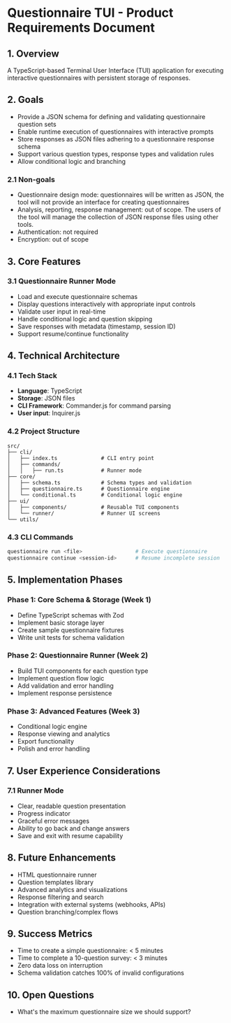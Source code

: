 # Questionnaire TUI - Product Requirements Document

## 1. Overview

A TypeScript-based Terminal User Interface (TUI) application for executing interactive questionnaires with persistent storage of responses.

## 2. Goals

- Provide a JSON schema for defining and validating questionnaire question sets
- Enable runtime execution of questionnaires with interactive prompts
- Store responses as JSON files adhering to a questionnaire response schema
- Support various question types, response types and validation rules
- Allow conditional logic and branching

### 2.1 Non-goals

- Questionnaire design mode: questionnaires will be written as JSON, the tool will not provide an interface for creating questionnaires
- Analysis, reporting, response management: out of scope. The users of the tool will manage the collection of JSON response files using other tools.
- Authentication: not required
- Encryption: out of scope

## 3. Core Features

### 3.1 Questionnaire Runner Mode
- Load and execute questionnaire schemas
- Display questions interactively with appropriate input controls
- Validate user input in real-time
- Handle conditional logic and question skipping
- Save responses with metadata (timestamp, session ID)
- Support resume/continue functionality

## 4. Technical Architecture

### 4.1 Tech Stack
- **Language**: TypeScript
- **Storage**: JSON files
- **CLI Framework**: Commander.js for command parsing
- **User input**: Inquirer.js

### 4.2 Project Structure

```
src/
├── cli/
│   ├── index.ts              # CLI entry point
│   ├── commands/
│   │   ├── run.ts            # Runner mode
├── core/
│   ├── schema.ts             # Schema types and validation
│   ├── questionnaire.ts      # Questionnaire engine
│   └── conditional.ts        # Conditional logic engine
├── ui/
│   ├── components/           # Reusable TUI components
│   └── runner/               # Runner UI screens
└── utils/
```

### 4.3 CLI Commands

```bash
questionnaire run <file>                 # Execute questionnaire
questionnaire continue <session-id>      # Resume incomplete session
```

## 5. Implementation Phases

### Phase 1: Core Schema & Storage (Week 1)
- Define TypeScript schemas with Zod
- Implement basic storage layer
- Create sample questionnaire fixtures
- Write unit tests for schema validation

### Phase 2: Questionnaire Runner (Week 2)
- Build TUI components for each question type
- Implement question flow logic
- Add validation and error handling
- Implement response persistence

### Phase 3: Advanced Features (Week 3)
- Conditional logic engine
- Response viewing and analytics
- Export functionality
- Polish and error handling

## 7. User Experience Considerations

### 7.1 Runner Mode
- Clear, readable question presentation
- Progress indicator
- Graceful error messages
- Ability to go back and change answers
- Save and exit with resume capability

## 8. Future Enhancements

- HTML questionnaire runner
- Question templates library
- Advanced analytics and visualizations
- Response filtering and search
- Integration with external systems (webhooks, APIs)
- Question branching/complex flows

## 9. Success Metrics

- Time to create a simple questionnaire: < 5 minutes
- Time to complete a 10-question survey: < 3 minutes
- Zero data loss on interruption
- Schema validation catches 100% of invalid configurations

## 10. Open Questions

- What's the maximum questionnaire size we should support?